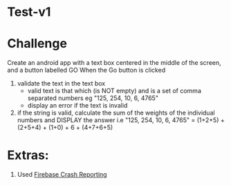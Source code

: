 # Test-v1

# Challenge
Create an android app with a text box centered in the middle of the screen, and a button labelled GO
When the Go button is clicked
1. validate the text in the text box
     - valid text is that which (is NOT empty) and  is a set of comma separated numbers eg "125, 254, 10, 6, 4765"
     - display an error if the text is invalid
2. if the string is valid, calculate the sum of the weights of the individual numbers and DISPLAY the answer
    i.e "125, 254, 10, 6, 4765" = (1+2+5) + (2+5+4) + (1+0) + 6 + (4+7+6+5)

# Extras:
1. Used [Firebase Crash Reporting](https://firebase.google.com/docs/crash/)
